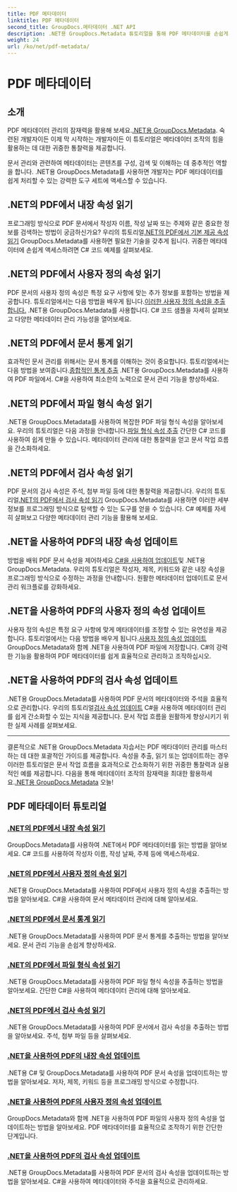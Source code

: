 ```yaml
---
title: PDF 메타데이터
linktitle: PDF 메타데이터
second_title: GroupDocs.메타데이터 .NET API
description: .NET용 GroupDocs.Metadata 튜토리얼을 통해 PDF 메타데이터를 손쉽게 관리하는 방법을 알아보세요. C# 코드를 사용하여 기본 제공 속성과 사용자 지정 속성에 액세스하세요.
weight: 24
url: /ko/net/pdf-metadata/
---
```


# PDF 메타데이터

## 소개

 PDF 메타데이터 관리의 잠재력을 활용해 보세요.[.NET용 GroupDocs.Metadata](https://www.groupdocs.com/products/metadata/net). 숙련된 개발자이든 이제 막 시작하는 개발자이든 이 튜토리얼은 메타데이터 조작의 힘을 활용하는 데 대한 귀중한 통찰력을 제공합니다.

문서 관리와 관련하여 메타데이터는 콘텐츠를 구성, 검색 및 이해하는 데 중추적인 역할을 합니다. .NET용 GroupDocs.Metadata를 사용하면 개발자는 PDF 메타데이터를 쉽게 처리할 수 있는 강력한 도구 세트에 액세스할 수 있습니다.

## .NET의 PDF에서 내장 속성 읽기

 프로그래밍 방식으로 PDF 문서에서 작성자 이름, 작성 날짜 또는 주제와 같은 중요한 정보를 검색하는 방법이 궁금하신가요? 우리의 튜토리얼[.NET의 PDF에서 기본 제공 속성 읽기](./read-built-in-properties-pdfs/) GroupDocs.Metadata를 사용하면 필요한 기술을 갖추게 됩니다. 귀중한 메타데이터에 손쉽게 액세스하려면 C# 코드 예제를 살펴보세요.


## .NET의 PDF에서 사용자 정의 속성 읽기

 PDF 문서의 사용자 정의 속성은 특정 요구 사항에 맞는 추가 정보를 포함하는 방법을 제공합니다. 튜토리얼에서는 다음 방법을 배우게 됩니다.[이러한 사용자 정의 속성을 추출합니다.](./read-custom-properties-pdfs/) .NET용 GroupDocs.Metadata를 사용합니다. C# 코드 샘플을 자세히 살펴보고 다양한 메타데이터 관리 가능성을 열어보세요.


## .NET의 PDF에서 문서 통계 읽기

 효과적인 문서 관리를 위해서는 문서 통계를 이해하는 것이 중요합니다. 튜토리얼에서는 다음 방법을 보여줍니다.[종합적인 통계 추출](./read-document-statistics-pdfs/) .NET용 GroupDocs.Metadata를 사용하여 PDF 파일에서. C#을 사용하여 최소한의 노력으로 문서 관리 기능을 향상하세요.

## .NET의 PDF에서 파일 형식 속성 읽기

.NET용 GroupDocs.Metadata를 사용하여 복잡한 PDF 파일 형식 속성을 알아보세요. 우리의 튜토리얼은 다음 과정을 안내합니다.[파일 형식 속성 추출](./read-file-format-properties-pdfs/) 간단한 C# 코드를 사용하여 쉽게 만들 수 있습니다. 메타데이터 관리에 대한 통찰력을 얻고 문서 작업 흐름을 간소화하세요.

## .NET의 PDF에서 검사 속성 읽기

 PDF 문서의 검사 속성은 주석, 첨부 파일 등에 대한 통찰력을 제공합니다. 우리의 튜토리얼[.NET의 PDF에서 검사 속성 읽기](./read-inspection-properties-pdfs/) GroupDocs.Metadata를 사용하면 이러한 세부 정보를 프로그래밍 방식으로 탐색할 수 있는 도구를 얻을 수 있습니다. C# 예제를 자세히 살펴보고 다양한 메타데이터 관리 기능을 활용해 보세요.

## .NET을 사용하여 PDF의 내장 속성 업데이트

 방법을 배워 PDF 문서 속성을 제어하세요.[C#을 사용하여 업데이트](./update-built-in-properties-pdfs/)및 .NET용 GroupDocs.Metadata. 우리의 튜토리얼은 작성자, 제목, 키워드와 같은 내장 속성을 프로그래밍 방식으로 수정하는 과정을 안내합니다. 원활한 메타데이터 업데이트로 문서 관리 워크플로를 강화하세요.

## .NET을 사용하여 PDF의 사용자 정의 속성 업데이트

 사용자 정의 속성은 특정 요구 사항에 맞게 메타데이터를 조정할 수 있는 유연성을 제공합니다. 튜토리얼에서는 다음 방법을 배우게 됩니다.[사용자 정의 속성 업데이트](./update-custom-properties-pdfs/) GroupDocs.Metadata와 함께 .NET을 사용하여 PDF 파일에 저장합니다. C#의 강력한 기능을 활용하여 PDF 메타데이터를 쉽게 효율적으로 관리하고 조작하십시오.

## .NET을 사용하여 PDF의 검사 속성 업데이트

 .NET용 GroupDocs.Metadata를 사용하여 PDF 문서의 메타데이터와 주석을 효율적으로 관리합니다. 우리의 튜토리얼[검사 속성 업데이트](./update-inspection-properties-pdfs/) C#을 사용하여 메타데이터 관리를 쉽게 간소화할 수 있는 지식을 제공합니다. 문서 작업 흐름을 원활하게 향상시키기 위한 실제 사례를 살펴보세요.

----

결론적으로 .NET용 GroupDocs.Metadata 자습서는 PDF 메타데이터 관리를 마스터하는 데 대한 포괄적인 가이드를 제공합니다. 속성을 추출, 읽기 또는 업데이트하는 경우 이러한 튜토리얼은 문서 작업 흐름을 효과적으로 간소화하기 위한 귀중한 통찰력과 실용적인 예를 제공합니다. 다음을 통해 메타데이터 조작의 잠재력을 최대한 활용하세요.[.NET용 GroupDocs.Metadata](https://www.groupdocs.com/products/metadata/net) 오늘!
## PDF 메타데이터 튜토리얼
### [.NET의 PDF에서 내장 속성 읽기](./read-built-in-properties-pdfs/)
GroupDocs.Metadata를 사용하여 .NET에서 PDF 메타데이터를 읽는 방법을 알아보세요. C# 코드를 사용하여 작성자 이름, 작성 날짜, 주제 등에 액세스하세요.
### [.NET의 PDF에서 사용자 정의 속성 읽기](./read-custom-properties-pdfs/)
.NET용 GroupDocs.Metadata를 사용하여 PDF에서 사용자 정의 속성을 추출하는 방법을 알아보세요. C#을 사용하여 문서 메타데이터 관리에 대해 알아보세요.
### [.NET의 PDF에서 문서 통계 읽기](./read-document-statistics-pdfs/)
.NET용 GroupDocs.Metadata를 사용하여 PDF 문서 통계를 추출하는 방법을 알아보세요. 문서 관리 기능을 손쉽게 향상하세요.
### [.NET의 PDF에서 파일 형식 속성 읽기](./read-file-format-properties-pdfs/)
.NET용 GroupDocs.Metadata를 사용하여 PDF 파일 형식 속성을 추출하는 방법을 알아보세요. 간단한 C#을 사용하여 메타데이터 관리에 대해 알아보세요.
### [.NET의 PDF에서 검사 속성 읽기](./read-inspection-properties-pdfs/)
.NET용 GroupDocs.Metadata를 사용하여 PDF 문서에서 검사 속성을 추출하는 방법을 알아보세요. 주석, 첨부 파일 등을 살펴보세요.
### [.NET을 사용하여 PDF의 내장 속성 업데이트](./update-built-in-properties-pdfs/)
.NET용 C# 및 GroupDocs.Metadata를 사용하여 PDF 문서 속성을 업데이트하는 방법을 알아보세요. 저자, 제목, 키워드 등을 프로그래밍 방식으로 수정합니다.
### [.NET을 사용하여 PDF의 사용자 정의 속성 업데이트](./update-custom-properties-pdfs/)
GroupDocs.Metadata와 함께 .NET을 사용하여 PDF 파일의 사용자 정의 속성을 업데이트하는 방법을 알아보세요. PDF 메타데이터를 효율적으로 조작하기 위한 간단한 단계입니다.
### [.NET을 사용하여 PDF의 검사 속성 업데이트](./update-inspection-properties-pdfs/)
.NET용 GroupDocs.Metadata를 사용하여 PDF 문서의 검사 속성을 업데이트하는 방법을 알아보세요. C#을 사용하여 메타데이터와 주석을 효율적으로 관리하세요.